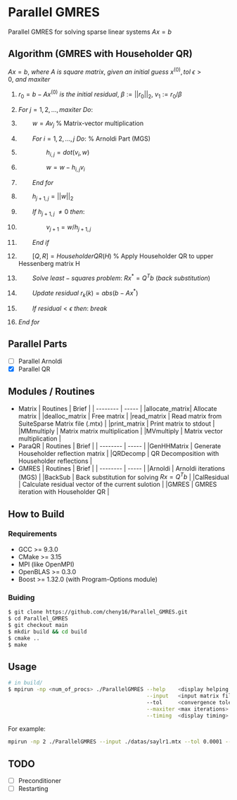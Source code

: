 # Parallel GMRES
Parallel GMRES for solving sparse linear systems $Ax=b$

## Algorithm (GMRES with Householder QR)
$Ax=b,\ where\ A\ is\ square\ matrix,\ given\ an\ initial\ guess\ x^{(0)}, tol\ \epsilon>0,\ and\ maxiter$

1. $r_0=b-Ax^{(0)}\ is\ the\ initial\ residual,\ \beta:=||r_0||_2,\ v_1:=r_0/\beta$

2. $For\ j=1,2,...,maxiter\ Do:$
3. $\ \ \ \ \ \ \ \ w=Av_j$ % Matrix-vector multiplication
4. $\ \ \ \ \ \ \ \ For\ i=1,2,...,j\ Do:$ % Arnoldi Part (MGS)
5. $\ \ \ \ \ \ \ \ \ \ \ \ \ \ \ \ h_{i,j}=dot(v_i,w)$
6. $\ \ \ \ \ \ \ \ \ \ \ \ \ \ \ \ w=w-h_{i,j}v_i$
7. $\ \ \ \ \ \ \ \ End\ for$
8. $\ \ \ \ \ \ \ \ h_{j+1,j}=||w||_2$
9. $\ \ \ \ \ \ \ \ If\ h_{j+1,j}\ \neq 0\ then:$
10. $\ \ \ \ \ \ \ \ \ \ \ \ \ \ \ \ v_{j+1}=w/h_{j+1,j}$
11. $\ \ \ \ \ \ \ \ End\ if$
12. $\ \ \ \ \ \ \ \ [Q, R]=HouseholderQR(H)$ % Apply Householder QR to upper Hessenberg matrix H
13. $\ \ \ \ \ \ \ \ Solve\ least-squares\ problem:\ Rx^*=Q^Tb\ (back\ substitution)$
14. $\ \ \ \ \ \ \ \ Update\ residual\ r_k(k)=abs(b-Ax^*)$
15. $\ \ \ \ \ \ \ \ If\ residual < \epsilon\ then:\ break$
16. $End\ for$

## Parallel Parts
- [ ] Parallel Arnoldi
- [x] Parallel QR

## Modules / Routines
- Matrix
  | Routines      | Brief           |
  | --------      | -----           |
  |allocate_matrix| Allocate matrix |
  |dealloc_matrix | Free matrix     |
  |read_matrix    | Read matrix from SuiteSparse Matrix file (.mtx) |
  |print_matrix   | Print matrix to stdout |
  |MMmultiply     | Matrix matrix multiplication |
  |MVmultiply     | Matrix vector multiplication |
- ParaQR
  | Routines      | Brief           |
  | --------      | -----           |
  |GenHHMatrix    | Generate Householder reflection matrix |
  |QRDecomp       | QR Decomposition with Householder reflections |
- GMRES
  | Routines      | Brief           |
  | --------      | -----           |
  |Arnoldi        | Arnoldi iterations (MGS) |
  |BackSub        | Back substitution for solving $Rx=Q^Tb$ |
  |CalResidual    | Calculate residual vector of the current sulotion |
  |GMRES          | GMRES iteration with Householder QR |

## How to Build 
### Requirements
- GCC >= 9.3.0
- CMake >= 3.15
- MPI (like OpenMPI)
- OpenBLAS >= 0.3.0
- Boost >= 1.32.0 (with Program-Options module)

### Buiding
```bash
$ git clone https://github.com/cheny16/Parallel_GMRES.git
$ cd Parallel_GMRES
$ git checkout main
$ mkdir build && cd build
$ cmake ..
$ make
```

## Usage
```bash
# in build/
$ mpirun -np <num_of_procs> ./ParallelGMRES --help    <display helping messages> \
                                            --input   <input matrix file (.mtx)> \
                                            --tol     <convergence tolerance>    \
                                            --maxiter <max iterations>           \
                                            --timing  <display timing>
```
For example:
```bash
mpirun -np 2 ./ParallelGMRES --input ./datas/saylr1.mtx --tol 0.0001 --maxiter 20 --timing
```

## TODO
- [ ] Preconditioner
- [ ] Restarting
